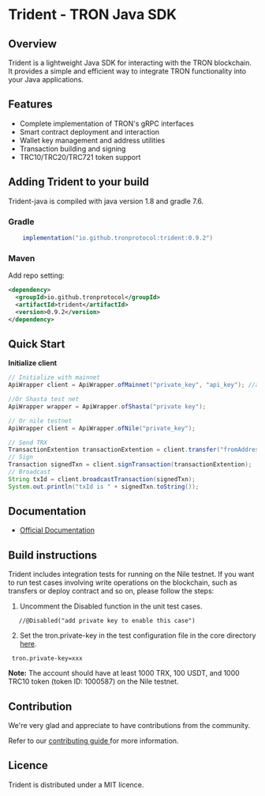 # Trident - TRON Java SDK

## Overview

Trident is a lightweight Java SDK for interacting with the TRON blockchain. It provides a simple and efficient way to integrate TRON functionality into your Java applications.

## Features

- Complete implementation of TRON's gRPC interfaces
- Smart contract deployment and interaction
- Wallet key management and address utilities
- Transaction building and signing
- TRC10/TRC20/TRC721 token support

## Adding Trident to your build

Trident-java is compiled with java version 1.8 and gradle 7.6.

### Gradle

```groovy
    implementation("io.github.tronprotocol:trident:0.9.2")
```

### Maven

Add repo setting:

```xml
<dependency>
  <groupId>io.github.tronprotocol</groupId>
  <artifactId>trident</artifactId>
  <version>0.9.2</version>
</dependency>
```

## Quick Start

**Initialize client**
```java
// Initialize with mainnet
ApiWrapper client = ApiWrapper.ofMainnet("private_key", "api_key"); //api_key from TronGrid

//Or Shasta test net 
ApiWrapper wrapper = ApiWrapper.ofShasta("private key");

// Or nile testnet
ApiWrapper client = ApiWrapper.ofNile("private_key");

// Send TRX
TransactionExtention transactionExtention = client.transfer("fromAddress", "toAddress", 100_000_000L); //100TRX
// Sign
Transaction signedTxn = client.signTransaction(transactionExtention);
// Broadcast
String txId = client.broadcastTransaction(signedTxn);
System.out.println("txId is " + signedTxn.toString());
```

## Documentation

- [Official Documentation](https://developers.tron.network/docs/trident-java)


## Build instructions
Trident includes integration tests for running on the Nile testnet. If you want to run test cases involving write operations on the blockchain, such as transfers or deploy contract and so on, please follow the steps:

1. Uncomment the Disabled function in the unit test cases.
```
   //@Disabled("add private key to enable this case")
```
2. Set the tron.private-key in the test configuration file in the core directory [here](trident-java/core/src/test/resources/application-test.properties).


` tron.private-key=xxx`

**Note:** The account should have at least 1000 TRX, 100 USDT, and 1000 TRC10 token (token ID: 1000587) on the Nile testnet.

## Contribution

We're very glad and appreciate to have contributions from the community.

Refer to our [contributing guide ](CONTRIBUTING.md)for more information.

## Licence

Trident is distributed under a MIT licence.